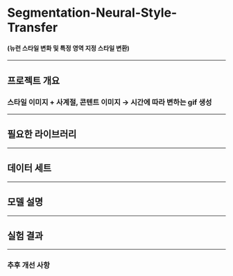 # Segmentation-Neural-Style-Transfer 
#### (뉴런 스타일 변화 및 특정 영역 지정 스타일 변환)

- - -

## 프로젝트 개요
### 스타일 이미지 + 사계절, 콘텐트 이미지 → 시간에 따라 변하는 gif 생성
- - -

## 필요한 라이브러리 
- - -
## 데이터 세트
- - -
## 모델 설명
- - -
## 실험 결과
- - -
### 추후 개선 사항

